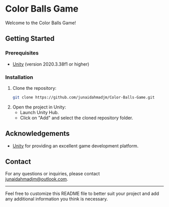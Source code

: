 # Color Balls Game

Welcome to the Color Balls Game! 

## Getting Started

### Prerequisites

- [Unity](https://unity.com/) (version 2020.3.38f1 or higher)

### Installation

1. Clone the repository:
   ```bash
   git clone https://github.com/junaidahmadjm/Color-Balls-Game.git
   ```
2. Open the project in Unity:
   - Launch Unity Hub.
   - Click on "Add" and select the cloned repository folder.

## Acknowledgements

- [Unity](https://unity.com/) for providing an excellent game development platform.

## Contact

For any questions or inquiries, please contact [junaidahmadjm@outlook.com](mailto:your-email@example.com).

---

Feel free to customize this README file to better suit your project and add any additional information you think is necessary.
